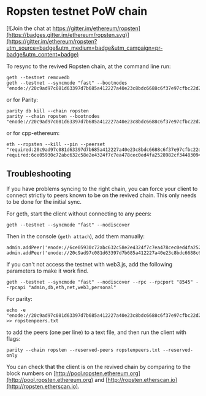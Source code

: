 # Ropsten testnet PoW chain

[![Join the chat at https://gitter.im/ethereum/ropsten](https://badges.gitter.im/ethereum/ropsten.svg)](https://gitter.im/ethereum/ropsten?utm_source=badge&utm_medium=badge&utm_campaign=pr-badge&utm_content=badge)

To resync to the revived Ropsten chain, at the command line run:
```
geth --testnet removedb
geth --testnet --syncmode "fast" --bootnodes "enode://20c9ad97c081d63397d7b685a412227a40e23c8bdc6688c6f37e97cfbc22d2b4d1db1510d8f61e6a8866ad7f0e17c02b14182d37ea7c3c8b9c2683aeb6b733a1@52.169.14.227:30303,enode://6ce05930c72abc632c58e2e4324f7c7ea478cec0ed4fa2528982cf34483094e9cbc9216e7aa349691242576d552a2a56aaeae426c5303ded677ce455ba1acd9d@13.84.180.240:30303"
```

or for Parity:
```
parity db kill --chain ropsten
parity --chain ropsten --bootnodes "enode://20c9ad97c081d63397d7b685a412227a40e23c8bdc6688c6f37e97cfbc22d2b4d1db1510d8f61e6a8866ad7f0e17c02b14182d37ea7c3c8b9c2683aeb6b733a1@52.169.14.227:30303,enode://6ce05930c72abc632c58e2e4324f7c7ea478cec0ed4fa2528982cf34483094e9cbc9216e7aa349691242576d552a2a56aaeae426c5303ded677ce455ba1acd9d@13.84.180.240:30303"
```

or for cpp-ethereum:
```
eth --ropsten --kill --pin --peerset "required:20c9ad97c081d63397d7b685a412227a40e23c8bdc6688c6f37e97cfbc22d2b4d1db1510d8f61e6a8866ad7f0e17c02b14182d37ea7c3c8b9c2683aeb6b733a1@52.169.14.227:30303 required:6ce05930c72abc632c58e2e4324f7c7ea478cec0ed4fa2528982cf34483094e9cbc9216e7aa349691242576d552a2a56aaeae426c5303ded677ce455ba1acd9d@13.84.180.240:30303"
```

## Troubleshooting

If you have problems syncing to the right chain, you can force your client to connect strictly to peers known to be on the revived chain. This only needs to be done for the initial sync.

For geth, start the client without connecting to any peers:
```
geth --testnet --syncmode "fast" --nodiscover
```
Then in the console (`geth attach`), add them manually:
```
admin.addPeer('enode://6ce05930c72abc632c58e2e4324f7c7ea478cec0ed4fa2528982cf34483094e9cbc9216e7aa349691242576d552a2a56aaeae426c5303ded677ce455ba1acd9d@13.84.180.240:30303')
admin.addPeer('enode://20c9ad97c081d63397d7b685a412227a40e23c8bdc6688c6f37e97cfbc22d2b4d1db1510d8f61e6a8866ad7f0e17c02b14182d37ea7c3c8b9c2683aeb6b733a1@52.169.14.227:30303')
```
If you can't not access the testnet with web3.js, add the following parameters to make it work find.
```
geth --testnet --syncmode "fast" --nodiscover --rpc --rpcport "8545" --rpcapi "admin,db,eth,net,web3,personal"
```


For parity:
```
echo -e "enode://20c9ad97c081d63397d7b685a412227a40e23c8bdc6688c6f37e97cfbc22d2b4d1db1510d8f61e6a8866ad7f0e17c02b14182d37ea7c3c8b9c2683aeb6b733a1@52.169.14.227:30303\nenode://6ce05930c72abc632c58e2e4324f7c7ea478cec0ed4fa2528982cf34483094e9cbc9216e7aa349691242576d552a2a56aaeae426c5303ded677ce455ba1acd9d@13.84.180.240:30303" >> ropstenpeers.txt
```
to add the peers (one per line) to a text file, and then run the client with flags:
```
parity --chain ropsten --reserved-peers ropstenpeers.txt --reserved-only
```

You can check that the client is on the revived chain by comparing to the block numbers on [http://pool.ropsten.ethereum.org](http://pool.ropsten.ethereum.org) and [http://ropsten.etherscan.io](http://ropsten.etherscan.io).
